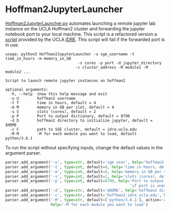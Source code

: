 # Hoffman2JupyterLauncher
[Hoffman2JupyterLauncher.py](https://github.com/NuttyLogic/Hoffman2JupyterLauncher) automates launching a remote jupyter 
lab instance on the UCLA Hoffman2 cluster and forwarding the jupyter notebook port to your local machine. 
This script is a refactored version a [script](https://gitlab.idre.ucla.edu/dauria/jupyter-notebook) 
provided by the UCLA [IDRE](https://idre.ucla.edu/). This script will fail if the forwarded port is in use. 

```shell
usage: python3 Hoffman2JupyterLauncher -u sge_username -t time_in_hours -m memory_in_GB 
                                -s cores -p port -d jupyter_directory
                               -c cluster_address -M module1 -M module2 ...

Script to launch remote jupyter instances on hoffman2

optional arguments:
  -h, --help  show this help message and exit
  -u U        hoffman2 username
  -t T        time in hours, default = 4
  -m M        memory in GB per slot, default = 4
  -s S        slots (cores), default = 2
  -p P        Port to output dictionary, default = 8790
  -d D        hoffman2 directory to initialize jupyter, default = $HOME
  -c C        path to SGE cluster, default = idre.ucla.edu
  -M M        -M for each module you want to load, default python/3.6.1

```

To run the script without specifying inputs, change the default values in the argument parser.

```python
parser.add_argument('-u', type=str, default='sge user', help='hoffman2 username')
parser.add_argument('-t', type=int, default=8, help='time in hours, default = 4 ')
parser.add_argument('-m', type=int, default=8, help='memory in GB per slot, default = 4')
parser.add_argument('-s', type=int, default=2, help='slots (cores), default = 2 ')
parser.add_argument('-p', type=int, default=8790, help='Port to output dictionary, default = 8790, '
                                                       'if port is unavailable script will fail')
parser.add_argument('-d', type=str, default='$HOME', help='hoffman2 directory to initialize jupyter ')
parser.add_argument('-c', type=str, default='hoffman2.idre.ucla.edu', help='path to SGE cluster')
parser.add_argument('-M', type=str, default=['python/3.6.1'], action='append',
                    help='-M for each module you want to load')
```
